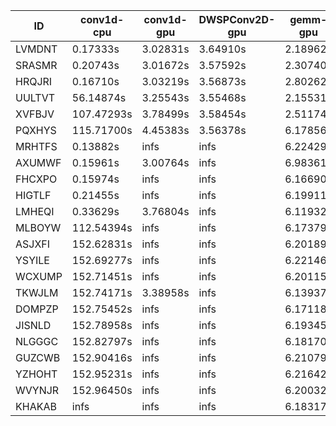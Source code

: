 |ID|conv1d-cpu|conv1d-gpu|DWSPConv2D-gpu|gemm-gpu|avg|
|-|-|-|-|-|-|
|LVMDNT|0.17333s|3.02831s|3.64910s|2.18962s|2.26009s|
|SRASMR|0.20743s|3.01672s|3.57592s|2.30740s|2.27687s|
|HRQJRI|0.16710s|3.03219s|3.56873s|2.80262s|2.39266s|
|UULTVT|56.14874s|3.25543s|3.55468s|2.15531s|16.27854s|
|XVFBJV|107.47293s|3.78499s|3.58454s|2.51174s|29.33855s|
|PQXHYS|115.71700s|4.45383s|3.56378s|6.17856s|32.47829s|
|MRHTFS|0.13882s|infs|infs|6.22429s|infs|
|AXUMWF|0.15961s|3.00764s|infs|6.98361s|infs|
|FHCXPO|0.15974s|infs|infs|6.16690s|infs|
|HIGTLF|0.21455s|infs|infs|6.19911s|infs|
|LMHEQI|0.33629s|3.76804s|infs|6.11932s|infs|
|MLBOYW|112.54394s|infs|infs|6.17379s|infs|
|ASJXFI|152.62831s|infs|infs|6.20189s|infs|
|YSYILE|152.69277s|infs|infs|6.22146s|infs|
|WCXUMP|152.71451s|infs|infs|6.20115s|infs|
|TKWJLM|152.74171s|3.38958s|infs|6.13937s|infs|
|DOMPZP|152.75452s|infs|infs|6.17118s|infs|
|JISNLD|152.78958s|infs|infs|6.19345s|infs|
|NLGGGC|152.82797s|infs|infs|6.18170s|infs|
|GUZCWB|152.90416s|infs|infs|6.21079s|infs|
|YZHOHT|152.95231s|infs|infs|6.21642s|infs|
|WVYNJR|152.96450s|infs|infs|6.20032s|infs|
|KHAKAB|infs|infs|infs|6.18317s|infs|
